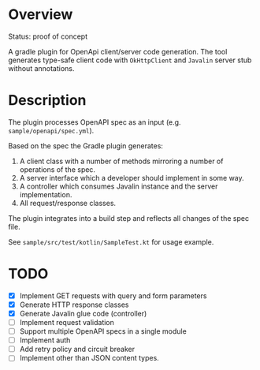 # Overview

Status: proof of concept

A gradle plugin for OpenApi client/server code generation. The tool generates type-safe client code with
`OkHttpClient` and `Javalin` server stub without annotations.

# Description

The plugin processes OpenAPI spec as an input (e.g. `sample/openapi/spec.yml`).

Based on the spec the Gradle plugin generates:

1. A client class with a number of methods mirroring a number of operations of the spec.
2. A server interface which a developer should implement in some way.
3. A controller which consumes Javalin instance and the server implementation.
4. All request/response classes.

The plugin integrates into a build step and reflects all changes of the spec file.

See `sample/src/test/kotlin/SampleTest.kt` for usage example.

# TODO

- [x] Implement GET requests with query and form parameters
- [x] Generate HTTP response classes
- [x] Generate Javalin glue code (controller)
- [ ] Implement request validation
- [ ] Support multiple OpenAPI specs in a single module
- [ ] Implement auth
- [ ] Add retry policy and circuit breaker
- [ ] Implement other than JSON content types.